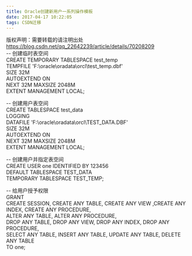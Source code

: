 ```yaml
---
title: Oracle创建新用户一系列操作模板
date: 2017-04-17 10:22:05
tags: CSDN迁移
---
```

 版权声明：需要转载的请注明出处 https://blog.csdn.net/qq_22642239/article/details/70208209   
   -- 创建临时表空间  
 CREATE TEMPORARY TABLESPACE test_temp  
 TEMPFILE 'F:\oracle\oradata\orcl\test_temp.dbf'  
 SIZE 32M  
 AUTOEXTEND ON  
 NEXT 32M MAXSIZE 2048M  
 EXTENT MANAGEMENT LOCAL;  
  
  
 -- 创建用户表空间  
 CREATE TABLESPACE test_data  
 LOGGING  
 DATAFILE 'F:\oracle\oradata\orcl\TEST_DATA.DBF'   
 SIZE 32M   
 AUTOEXTEND ON   
 NEXT 32M MAXSIZE 2048M  
 EXTENT MANAGEMENT LOCAL;  
  
  
 -- 创建用户并指定表空间  
 CREATE USER one IDENTIFIED BY 123456  
 DEFAULT TABLESPACE TEST_DATA  
 TEMPORARY TABLESPACE TEST_TEMP;  
  
  
 -- 给用户授予权限  
 GRANT   
 CREATE SESSION, CREATE ANY TABLE, CREATE ANY VIEW ,CREATE ANY INDEX, CREATE ANY PROCEDURE,  
 ALTER ANY TABLE, ALTER ANY PROCEDURE,  
 DROP ANY TABLE, DROP ANY VIEW, DROP ANY INDEX, DROP ANY PROCEDURE,  
 SELECT ANY TABLE, INSERT ANY TABLE, UPDATE ANY TABLE, DELETE ANY TABLE  
 TO one;   
 